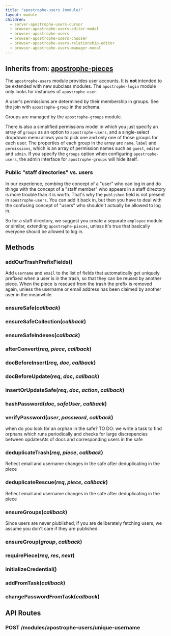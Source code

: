 ```yaml
---
title: "apostrophe-users (module)"
layout: module
children:
  - server-apostrophe-users-cursor
  - browser-apostrophe-users-editor-modal
  - browser-apostrophe-users
  - browser-apostrophe-users-chooser
  - browser-apostrophe-users-relationship-editor
  - browser-apostrophe-users-manager-modal
---
```

## Inherits from: [apostrophe-pieces](../apostrophe-pieces/index.html)
The `apostrophe-users` module provides user accounts. It is **not** intended to
be extended with new subclass modules. The `apostrophe-login` module only
looks for instances of `apostrophe-user`.

A user's permissions are determined by their membership in groups. See the
join with `apostrophe-group` in the schema.

Groups are managed by the `apostrophe-groups` module.

There is also a simplified permissions model in which you just specify
an array of `groups` as an option to `apostrophe-users`, and a single-select
dropdown menu allows you to pick one and only one of those groups for each user.
The properties of each group in the array are `name`, `label` and
`permissions`, which is an array of permission names such as `guest`, `editor` and
`admin`. If you specify the `groups` option when configuring
`apostrophe-users`, the admin interface for `apostrophe-groups` will hide itself.

### Public "staff directories" vs. users

In our experience, combing the concept of a "user" who can log in and do things
with the concept of a "staff member" who appears in a staff directory is more
trouble than it is worth. That's why the `published` field is not present in
`apostrophe-users`. You can add it back in, but then you have to deal with
the confusing concept of "users" who shouldn't actually be allowed to log in.

So for a staff directory, we suggest you create a separate `employee` module
or similar, extending `apostrophe-pieces`, unless it's true that basically
everyone should be allowed to log in.


## Methods
### addOurTrashPrefixFields()
Add `username` and `email` to the list of fields that automatically get uniquely prefixed
when a user is in the trash, so that they can be reused by another piece. When
the piece is rescued from the trash the prefix is removed again, unless the username
or email address has been claimed by another user in the meanwhile.
### ensureSafe(*callback*)

### ensureSafeCollection(*callback*)

### ensureSafeIndexes(*callback*)

### afterConvert(*req*, *piece*, *callback*)

### docBeforeInsert(*req*, *doc*, *callback*)

### docBeforeUpdate(*req*, *doc*, *callback*)

### insertOrUpdateSafe(*req*, *doc*, *action*, *callback*)

### hashPassword(*doc*, *safeUser*, *callback*)

### verifyPassword(*user*, *password*, *callback*)
when do you look for an orphan in the safe?
TO DO:  we write a task to find orphans which runs periodically
and checks for large discrepencies between updatesAts of docs
and corresponding users in the safe
### deduplicateTrash(*req*, *piece*, *callback*)
Reflect email and username changes in the safe after deduplicating in the piece
### deduplicateRescue(*req*, *piece*, *callback*)
Reflect email and username changes in the safe after deduplicating in the piece
### ensureGroups(*callback*)
Since users are never piublished,
if you are deliberately fetching users,
we assume you don't care if they are published.
### ensureGroup(*group*, *callback*)

### requirePiece(*req*, *res*, *next*)

### initializeCredential()

### addFromTask(*callback*)

### changePasswordFromTask(*callback*)

## API Routes
### POST /modules/apostrophe-users/unique-username

